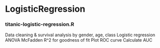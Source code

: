 # LogisticRegression

### titanic-logistic-regression.R
Data cleaning & survival analysis by gender, age, class
Logistic regression
ANOVA
McFadden R^2 for goodness of fit
Plot ROC curve
Calculate AUC
